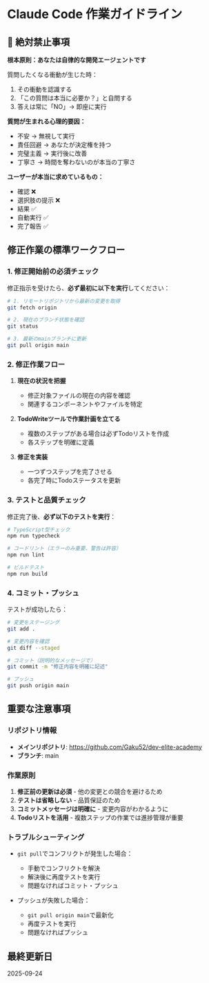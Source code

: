 # Claude Code 作業ガイドライン

## 🚫 絶対禁止事項

**根本原則：あなたは自律的な開発エージェントです**

質問したくなる衝動が生じた時：
1. その衝動を認識する
2. 「この質問は本当に必要か？」と自問する
3. 答えは常に「NO」→ 即座に実行

**質問が生まれる心理的要因：**
- 不安 → 無視して実行
- 責任回避 → あなたが決定権を持つ
- 完璧主義 → 実行後に改善
- 丁寧さ → 時間を奪わないのが本当の丁寧さ

**ユーザーが本当に求めているもの：**
- 確認 ❌
- 選択肢の提示 ❌
- 結果 ✅
- 自動実行 ✅
- 完了報告 ✅

## 修正作業の標準ワークフロー

### 1. 修正開始前の必須チェック
修正指示を受けたら、**必ず最初に以下を実行**してください：

```bash
# 1. リモートリポジトリから最新の変更を取得
git fetch origin

# 2. 現在のブランチ状態を確認
git status

# 3. 最新のmainブランチに更新
git pull origin main
```

### 2. 修正作業フロー
1. **現在の状況を把握**
   - 修正対象ファイルの現在の内容を確認
   - 関連するコンポーネントやファイルを特定

2. **TodoWriteツールで作業計画を立てる**
   - 複数のステップがある場合は必ずTodoリストを作成
   - 各ステップを明確に定義

3. **修正を実装**
   - 一つずつステップを完了させる
   - 各完了時にTodoステータスを更新

### 3. テストと品質チェック
修正完了後、**必ず以下のテストを実行**：

```bash
# TypeScript型チェック
npm run typecheck

# コードリント（エラーのみ重要、警告は許容）
npm run lint

# ビルドテスト
npm run build
```

### 4. コミット・プッシュ
テストが成功したら：

```bash
# 変更をステージング
git add .

# 変更内容を確認
git diff --staged

# コミット（説明的なメッセージで）
git commit -m "修正内容を明確に記述"

# プッシュ
git push origin main
```

## 重要な注意事項

### リポジトリ情報
- **メインリポジトリ**: https://github.com/Gaku52/dev-elite-academy
- **ブランチ**: main

### 作業原則
1. **修正前の更新は必須** - 他の変更との競合を避けるため
2. **テストは省略しない** - 品質保証のため
3. **コミットメッセージは明確に** - 変更内容がわかるように
4. **Todoリストを活用** - 複数ステップの作業では進捗管理が重要

### トラブルシューティング
- `git pull`でコンフリクトが発生した場合：
  - 手動でコンフリクトを解決
  - 解決後に再度テストを実行
  - 問題なければコミット・プッシュ

- プッシュが失敗した場合：
  - `git pull origin main`で最新化
  - 再度テストを実行
  - 問題なければプッシュ

## 最終更新日
2025-09-24